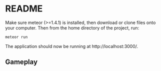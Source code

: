 # README

Make sure meteor (>=1.4.1) is installed, then download or clone files onto your computer.
Then from the home directory of the project, run:

`meteor run`

The application should now be running at http://localhost:3000/. 

## Gameplay

